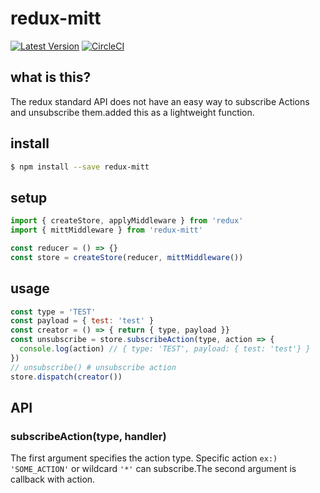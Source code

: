 # redux-mitt

[![Latest Version](https://img.shields.io/badge/npm-v2.1.0-C12127.svg)](https://www.npmjs.com/package/redux-mitt)
[![CircleCI](https://circleci.com/gh/takefumi-yoshii/redux-mitt/tree/master.svg?style=svg)](https://circleci.com/gh/takefumi-yoshii/redux-mitt/tree/master)

## what is this?

The redux standard API does not have an easy way to subscribe Actions and unsubscribe them.added this as a lightweight function.

## install

```sh
$ npm install --save redux-mitt
```

## setup

```javascript
import { createStore, applyMiddleware } from 'redux'
import { mittMiddleware } from 'redux-mitt'

const reducer = () => {}
const store = createStore(reducer, mittMiddleware())
```
## usage

```javascript
const type = 'TEST'
const payload = { test: 'test' }
const creator = () => { return { type, payload }}
const unsubscribe = store.subscribeAction(type, action => {
  console.log(action) // { type: 'TEST', payload: { test: 'test'} }
})
// unsubscribe() # unsubscribe action
store.dispatch(creator())
```

## API

### subscribeAction(type, handler)

The first argument specifies the action type. Specific action `ex:) 'SOME_ACTION'` or wildcard `'*'` can subscribe.The second argument is callback with action.
